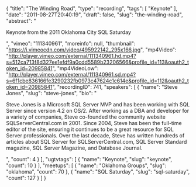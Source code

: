 {
  "title": "The Winding Road",
  "type": "recording",
  "tags": [
    "Keynote"
  ],
  "date": "2011-08-27T20:40:19",
  "draft": false,
  "slug": "the-winding-road",
  "abstract": "<p>Keynote from the 2011 Oklahoma City SQL Saturday</p>",
  "vimeo": "111340961",
  "moreinfo": null,
  "thumbnail": "https://i.vimeocdn.com/video/495922142_295x166.jpg",
  "mp4Video": "http://player.vimeo.com/external/111340961.hd.mp4?s=512ca713f8d327ee1efdf9a0cdd5589b23206566&profile_id=113&oauth2_token_id=20985841",
  "mp4VideoLow": "http://player.vimeo.com/external/111340961.sd.mp4?s=6f1cbe836166fe3290232fb0973c47624c1c614e&profile_id=112&oauth2_token_id=20985841",
  "recordingID": 741,
  "speakers": [
    {
      "name": "Steve Jones",
      "slug": "steve-jones",
      "bio": "<p>Steve Jones is a Microsoft SQL Server MVP and has been working with SQL Server since version 4.2 on OS/2. After working as a DBA and developer for a variety of companies, Steve co-founded the community website SQLServerCentral.com in 2001. Since 2004, Steve has been the full-time editor of the site, ensuring it continues to be a great resource for SQL Server professionals. Over the last decade, Steve has written hundreds of articles about SQL Server for SQLServerCentral.com, SQL Server Standard magazine, SQL Server Magazine, and Database Journal.</p>",
      "count": 4
    }
  ],
  "ugtvtags": [
    {
      "name": "Keynote",
      "slug": "keynote",
      "count": 10
    }
  ],
  "meetups": [
    {
      "name": "Oklahoma Groups",
      "slug": "oklahoma",
      "count": 70
    },
    {
      "name": "SQL Saturday",
      "slug": "sql-saturday",
      "count": 127
    }
  ]
}